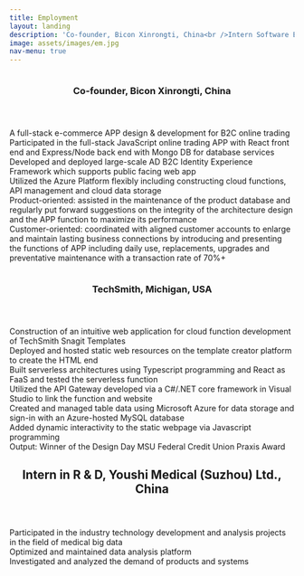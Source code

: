 ```yaml
---
title: Employment
layout: landing
description: 'Co-founder, Bicon Xinrongti, China<br />Intern Software Engineer in Senior Capstone Project, TechSmith, Michigan<br />Intern in R & D, Youshi Medical (Suzhou) Ltd., China'
image: assets/images/em.jpg
nav-menu: true
---
```


<!-- Main -->
<div id="main">


<!-- One -->
<section id="two" class="spotlights">
	<section>
		<a href="generic.html" class="image">
			<img src="{% link assets/images/em.jpg %}" alt="" data-position="center center" />
		</a>
		<div class="content">
			<div class="inner">
				<header class="major">
					<h3>Co-founder, Bicon Xinrongti, China</h3>
				</header>
				<p>A full-stack e-commerce APP design & development for B2C online trading<br />Participated in the full-stack JavaScript online trading APP with React front end and Express/Node back end with Mongo DB for database services<br />Developed and deployed large-scale AD B2C Identity Experience Framework which supports public facing web app<br />Utilized the Azure Platform flexibly including constructing cloud functions, API management and cloud data storage<br />Product-oriented: assisted in the maintenance of the product database and regularly put forward suggestions on the integrity of the architecture design and the APP function to maximize its performance<br />Customer-oriented: coordinated with aligned customer accounts to enlarge and maintain lasting business connections by introducing and presenting the functions of APP including daily use, replacements, upgrades and preventative maintenance with a transaction rate of 70%+</p>
			</div>
		</div>
	</section>
	<section>
		<a href="generic.html" class="image">
			<img src="{% link assets/images/tech.jpg %}" alt="" data-position="25% 25%" />
		</a>
		<div class="content">
			<div class="inner">
				<header class="major">
					<h3>TechSmith, Michigan, USA</h3>
				</header>
				<p>Construction of an intuitive web application for cloud function development of TechSmith Snagit Templates<br />Deployed and hosted static web resources on the template creator platform to create the HTML end<br />Built serverless architectures using Typescript programming and React as FaaS and tested the serverless function<br />Utilized the API Gateway developed via a C#/.NET core framework in Visual Studio to link the function and website<br />Created and managed table data using Microsoft Azure for data storage and sign-in with an Azure-hosted MySQL database<br />Added dynamic interactivity to the static webpage via Javascript programming<br />Output: Winner of the Design Day MSU Federal Credit Union Praxis Award</p>
			</div>
		</div>
	</section>
</section>

<!-- Two -->
<section id="three">
	<div class="inner">
		<header class="major">
			<h2>Intern in R & D, Youshi Medical (Suzhou) Ltd., China</h2>
		</header>
		<p>Participated in the industry technology development and analysis projects in the field of medical big data<br />Optimized and maintained data analysis platform<br />Investigated and analyzed the demand of products and systems</p>
	</div>
</section>

</div>
